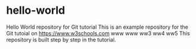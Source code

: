 # hello-world
Hello World repository for Git tutorial
This is an example repository for the Git tutoial on https://www.w3schools.com
www
www
ww3
ww4
ww5
This repository is built step by step in the tutorial.
